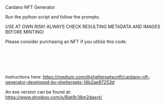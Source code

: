 Cardano NFT Generator

Run the python script and follow the prompts. 

USE AT OWN RISK! ALWAYS CHECK RESULTING METADATA AND IMAGES BEFORE MINTING!


Please consider purchasing an NFT if you utilize this code. 

<br><br>


<br><br>
Instructions here:
https://medium.com/@shelterpetscnft/cardano-nft-generator-developed-by-shelterpets-14b2ae87253d

An exe version can be found at: https://www.dropbox.com/s/8lat9r38m2dasvt/

